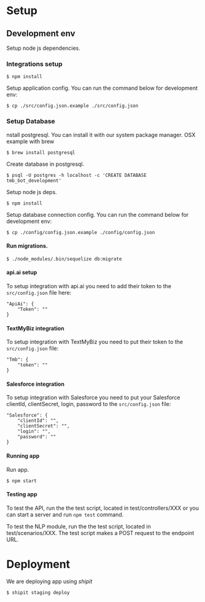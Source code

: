 # Setup

## Development env

Setup node js dependencies.

### Integrations setup
`$ npm install`

Setup application config. You can run the command below for development env:

`$ cp ./src/config.json.example ./src/config.json`

### Setup Database

nstall postgresql. You can install it with our system package manager. OSX example with brew

    $ brew install postgresql

Create database in postgresql.

    $ psql -U postgres -h localhost -c 'CREATE DATABASE tmb_bot_development'

Setup node js deps.

    $ npm install

Setup database connection config. You can run the command below for development env:

    $ cp ./config/config.json.example ./config/config.json

#### Run migrations.

    $ ./node_modules/.bin/sequelize db:migrate


#### api.ai setup
To setup integration with api.ai you need to add their token to the `src/config.json` file here:

    "ApiAi": {
        "Token": ""
    }

#### TextMyBiz integration
To setup integration with TextMyBiz you need to put their token to the `src/config.json` file:

    "Tmb": {
        "token": ""
    }

#### Salesforce integration
To setup integration with Salesforce you need to put your Salesforce clientId, clientSecret, login, password to the `src/config.json` file:

    "Salesforce": {
        "clientId": "",
        "clientSecret": "",
        "login": "",
        "password": ""
    }

#### Running app
Run app.

`$ npm start`

#### Testing app

To test the API, run the the test script, located in test/controllers/XXX or you can start a server and run `npm test` command.

To test the NLP module, run the the test script, located in test/scenarios/XXX.
The test script makes a POST request to the endpoint URL.


# Deployment

We are deploying app using *shipit*

`$ shipit staging deploy`

